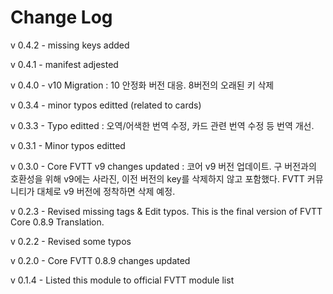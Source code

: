 # Change Log
v 0.4.2 - missing keys added

v 0.4.1 - manifest adjested

v 0.4.0 - v10 Migration : 10 안정화 버전 대응. 8버전의 오래된 키 삭제

v 0.3.4 - minor typos editted (related to cards)

v 0.3.3 - Typo editted : 오역/어색한 번역 수정, 카드 관련 번역 수정 등 번역 개선.

v 0.3.1 - Minor typos editted

v 0.3.0 - Core FVTT v9 changes updated : 코어 v9 버전 업데이트. 구 버전과의 호환성을 위해 v9에는 사라진, 이전 버전의 key를 삭제하지 않고 포함했다. FVTT 커뮤니티가 대체로 v9 버전에 정착하면 삭제 예정.

v 0.2.3 - Revised missing tags & Edit typos. This is the final version of FVTT Core 0.8.9 Translation.

v 0.2.2 - Revised some typos

v 0.2.0 - Core FVTT 0.8.9 changes updated

v 0.1.4 - Listed this module to official FVTT module list
